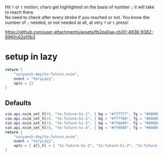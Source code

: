 Hit `f` or `t` motion, chars get highlighted on the basis of number `;` it will take to reach there.  
No need to check after every stroke if you reached or not. You know the number of `;` needed, or not needed at all, at very `f` or `t` press!


https://github.com/user-attachments/assets/fb2ea0aa-cb20-4936-9382-8960c62ef0b3


# setup in lazy
```lua
return {
    "suryansh-dey/to-future.nvim",
    event = "VeryLazy",
    opts = {}
}
```
## Defaults
```lua
vim.api.nvim_set_hl(0, "to-future-hi-1", { bg = "#777777", fg = "#000000", bold = true })
vim.api.nvim_set_hl(0, "to-future-hi-2", { bg = "#ffff00", fg = "#000000", bold = true })
vim.api.nvim_set_hl(0, "to-future-hi-3", { bg = "#ff8800", fg = "#000000", bold = true })
vim.api.nvim_set_hl(0, "to-future-hi-4", { bg = "#ff0000", fg = "#000000", bold = true })
return {
    "suryansh-dey/to-future.nvim",
    event = "VeryLazy",
    opts = { all_hl = { "to-future-hi-1", "to-future-hi-2", "to-future-hi-3", "to-future-hi-4", "Comment" } },
}
```
